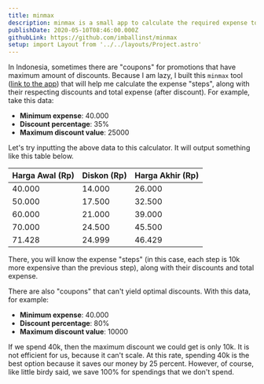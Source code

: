```yaml
---
title: minmax
description: minmax is a small app to calculate the required expense to get the maximum discount.
publishDate: 2020-05-10T08:46:00.000Z
githubLink: https://github.com/imballinst/minmax
setup: import Layout from '../../layouts/Project.astro'
---
```


In Indonesia, sometimes there are "coupons" for promotions that have maximum amount of discounts. Because I am lazy, I built this `minmax` tool ([link to the app](https://minmax.peepohappy.id/)) that will help me calculate the expense "steps", along with their respecting discounts and total expense (after discount). For example, take this data:

- **Minimum expense**: 40.000
- **Discount percentage**: 35%
- **Maximum discount value**: 25000

Let's try inputting the above data to this calculator. It will output something like this table below.

| Harga Awal (Rp) | Diskon (Rp) | Harga Akhir (Rp) |
| --------------- | ----------- | ---------------- |
| 40.000          | 14.000      | 26.000           |
| 50.000          | 17.500      | 32.500           |
| 60.000          | 21.000      | 39.000           |
| 70.000          | 24.500      | 45.500           |
| 71.428          | 24.999      | 46.429           |

There, you will know the expense "steps" (in this case, each step is 10k more expensive than the previous step), along with their discounts and total expense.

There are also "coupons" that can't yield optimal discounts. With this data, for example:

- **Minimum expense**: 40.000
- **Discount percentage**: 80%
- **Maximum discount value**: 10000

If we spend 40k, then the maximum discount we could get is only 10k. It is not efficient for us, because it can't scale. At this rate, spending 40k is the best option because it saves our money by 25 percent. However, of course, like little birdy said, we save 100% for spendings that we don't spend.
